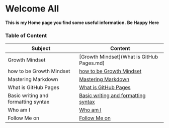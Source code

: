 # Welcome All
**This is my Home page you find some useful information.**
**Be Happy Here**

### Table of Content

Subject | Content
------------ | -------------
Growth Mindset | [Growth Mindset](What is GitHub Pages.md)
how to be Growth Mindset | [how to be Growth Mindset](https://malik9931.github.io/reading-notes/)
Mastering Markdown | [Mastering Markdown](https://malik9931.github.io/reading-notes/)
What is GitHub Pages | [What is GitHub Pages](https://malik9931.github.io/reading-notes/)
Basic writing and formatting syntax | [Basic writing and formatting syntax](https://malik9931.github.io/reading-notes/)
Who am I | [Who am I](https://malik9931.github.io/reading-notes/)
Follow Me on | [Follow Me on](https://malik9931.github.io/reading-notes/)
